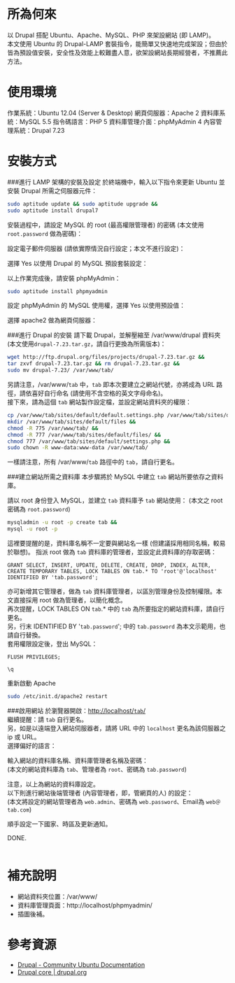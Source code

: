 所為何來
=
以 Drupal 搭配 Ubuntu、Apache、MySQL、PHP 來架設網站 (即 LAMP)。  
本文使用 Ubuntu 的 Drupal-LAMP 套裝指令，能簡單又快速地完成架設；但由於皆為預設值安裝，安全性及效能上較難盡人意，欲架設網站長期經營者，不推薦此方法。

使用環境
=
作業系統：Ubuntu 12.04 (Server & Desktop)
網頁伺服器：Apache 2
資料庫系統：MySQL 5.5
指令碼語言：PHP 5
資料庫管理介面：phpMyAdmin 4
內容管理系統：Drupal 7.23

安裝方式
=
###進行 LAMP 架構的安裝及設定
於終端機中，輸入以下指令來更新 Ubuntu 並安裝 Drupal 所需之伺服器元件：
```bash
sudo aptitude update && sudo aptitude upgrade &&
sudo aptitude install drupal7
```
安裝過程中，請設定 MySQL 的 root (最高權限管理者) 的密碼 (本文使用 <code>root.password</code> 做為密碼)：
  
設定電子郵件伺服器 (請依實際情況自行設定；本文不進行設定)：
  
選擇 Yes 以使用 Drupal 的 MySQL 預設套裝設定：
  
以上作業完成後，請安裝 phpMyAdmin：
```bash
sudo aptitude install phpmyadmin
```
設定 phpMyAdmin 的 MySQL 使用權，選擇 Yes 以使用預設值：
  
選擇 apache2 做為網頁伺服器：

  
###進行 Drupal 的安裝
請下載 Drupal，並解壓縮至 /var/www/drupal 資料夾 (本文使用<code>drupal-7.23.tar.gz</code>，請自行更換為所需版本)：
```bash
wget http://ftp.drupal.org/files/projects/drupal-7.23.tar.gz &&
tar zxvf drupal-7.23.tar.gz && rm drupal-7.23.tar.gz &&
sudo mv drupal-7.23/ /var/www/tab/
```
另請注意，/var/www/<code>tab</code> 中，<code>tab</code> 即本次要建立之網站代號，亦將成為 URL 路徑，請依喜好自行命名 (請使用不含空格的英文字母命名)。  
接下來，請為這個 <code>tab</code> 網站製作設定檔，並設定網站資料夾的權限：
```bash
cp /var/www/tab/sites/default/default.settings.php /var/www/tab/sites/default/settings.php && 
mkdir /var/www/tab/sites/default/files && 
chmod -R 775 /var/www/tab/ && 
chmod -R 777 /var/www/tab/sites/default/files/ && 
chmod 777 /var/www/tab/sites/default/settings.php && 
sudo chown -R www-data:www-data /var/www/tab/
```
一樣請注意，所有 /var/www/<code>tab</code> 路徑中的 <code>tab</code>，請自行更名。


###建立網站所需之資料庫
本步驟將於 MySQL 中建立 <code>tab</code> 網站所要依存之資料庫。  
  
請以 root 身份登入 MySQL，並建立 <code>tab</code> 資料庫予 <code>tab</code> 網站使用：
(本文之 root 密碼為 <code>root.password</code>)
```bash
mysqladmin -u root -p create tab && 
mysql -u root -p
```
這裡要提醒的是，資料庫名稱不一定要與網站名一樣 (但建議採用相同名稱，較易於聯想)。 
指派 root 做為 <code>tab</code> 資料庫的管理者，並設定此資料庫的存取密碼：  
```mysql
GRANT SELECT, INSERT, UPDATE, DELETE, CREATE, DROP, INDEX, ALTER, CREATE TEMPORARY TABLES, LOCK TABLES ON tab.* TO 'root'@'localhost' IDENTIFIED BY 'tab.password';
```
亦可新增其它管理者，做為 <code>tab</code> 資料庫管理者，以區別管理身份及控制權限。本文直接採用 root 做為管理者，以簡化概念。  
再次提醒，LOCK TABLES ON <code>tab</code>.* 中的 <code>tab</code> 為所要指定的網站資料庫，請自行更名。  
另，行末 IDENTIFIED BY '<code>tab.password</code>'; 中的 <code>tab.password</code> 為本文示範用，也請自行替換。  
套用權限設定後，登出 MySQL：
```mysql
FLUSH PRIVILEGES;
```
```mysql
\q
```
重新啟動 Apache
```bash
sudo /etc/init.d/apache2 restart
```

###啟用網站
於瀏覽器開啟：[http://localhost/<code>tab</code>/](http://localhost/tab/)  
繼續提醒：請 <code>tab</code> 自行更名。  
另，如是以遠端登入網站伺服器者，請將 URL 中的 <code>localhost</code> 更名為該伺服器之 ip 或 URL。   
選擇偏好的語言：
  
輸入網站的資料庫名稱、資料庫管理者名稱及密碼：  
(本文的網站資料庫為 <code>tab</code>、管理者為 <code>root</code>、密碼為 <code>tab.password</code>)
  
注意，以上為網站的資料庫設定。  
以下則進行網站後端管理者 (內容管理者，即，管網頁的人) 的設定：  
(本文將設定的網站管理者為 <code>web.admin</code>、密碼為 <code>web.password</code>、Email為 <code>web＠tab.com</code>)
  
順手設定一下國家、時區及更新通知。
  
DONE.
<br>
<br>

補充說明
=
* 網站資料夾位置：/var/www/
* 資料庫管理頁面：http://localhost/phpmyadmin/
* 插圖後補。

參考資源
=
* [Drupal - Community Ubuntu Documentation](https://help.ubuntu.com/community/Drupal)
* [Drupal core | drupal.org](https://drupal.org/project/drupal)
